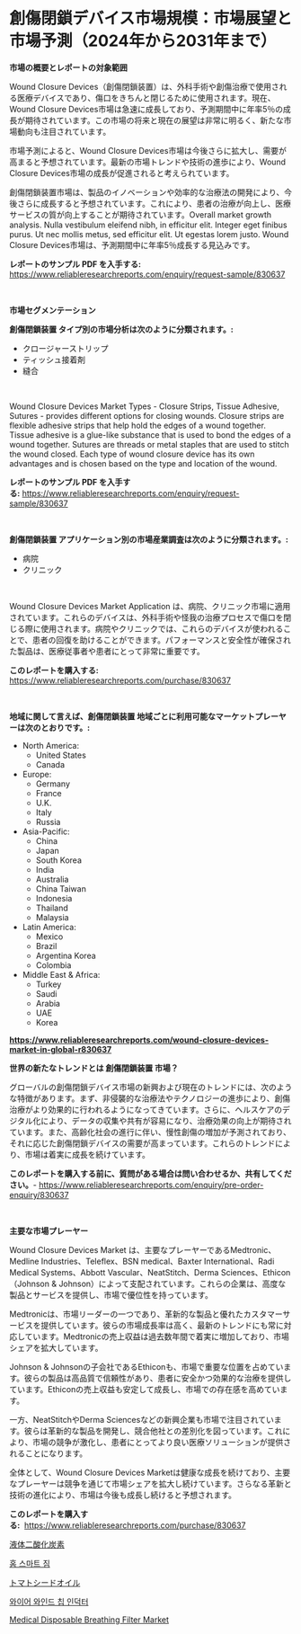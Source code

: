 <p><h1>創傷閉鎖デバイス市場規模：市場展望と市場予測（2024年から2031年まで）</h1></p><p><strong>市場の概要とレポートの対象範囲</strong></p>
<p><p>Wound Closure Devices（創傷閉鎖装置）は、外科手術や創傷治療で使用される医療デバイスであり、傷口をきちんと閉じるために使用されます。現在、Wound Closure Devices市場は急速に成長しており、予測期間中に年率5％の成長が期待されています。この市場の将来と現在の展望は非常に明るく、新たな市場動向も注目されています。</p><p>市場予測によると、Wound Closure Devices市場は今後さらに拡大し、需要が高まると予想されています。最新の市場トレンドや技術の進歩により、Wound Closure Devices市場の成長が促進されると考えられています。</p><p>創傷閉鎖装置市場は、製品のイノベーションや効率的な治療法の開発により、今後さらに成長すると予想されています。これにより、患者の治療が向上し、医療サービスの質が向上することが期待されています。Overall market growth analysis.	Nulla vestibulum eleifend nibh, in efficitur elit.	Integer eget finibus purus. Ut nec mollis metus, sed efficitur elit. Ut egestas lorem justo. Wound Closure Devices市場は、予測期間中に年率5％成長する見込みです。</p></p>
<p><strong>レポートのサンプル PDF を入手する:</strong> <a href="https://www.reliableresearchreports.com/enquiry/request-sample/830637">https://www.reliableresearchreports.com/enquiry/request-sample/830637</a></p>
<p>&nbsp;</p>
<p><strong>市場セグメンテーション</strong></p>
<p><strong>創傷閉鎖装置 タイプ別の市場分析は次のように分類されます。:</strong></p>
<p><ul><li>クロージャーストリップ</li><li>ティッシュ接着剤</li><li>縫合</li></ul></p>
<p>&nbsp;</p>
<p><p>Wound Closure Devices Market Types - Closure Strips, Tissue Adhesive, Sutures - provides different options for closing wounds. Closure strips are flexible adhesive strips that help hold the edges of a wound together. Tissue adhesive is a glue-like substance that is used to bond the edges of a wound together. Sutures are threads or metal staples that are used to stitch the wound closed. Each type of wound closure device has its own advantages and is chosen based on the type and location of the wound.</p></p>
<p><strong>レポートのサンプル PDF を入手する:</strong>&nbsp;<a href="https://www.reliableresearchreports.com/enquiry/request-sample/830637">https://www.reliableresearchreports.com/enquiry/request-sample/830637</a></p>
<p>&nbsp;</p>
<p><strong> 創傷閉鎖装置 アプリケーション別の市場産業調査は次のように分類されます。:</strong></p>
<p><ul><li>病院</li><li>クリニック</li></ul></p>
<p>&nbsp;</p>
<p><p>Wound Closure Devices Market Application は、病院、クリニック市場に適用されています。これらのデバイスは、外科手術や怪我の治療プロセスで傷口を閉じる際に使用されます。病院やクリニックでは、これらのデバイスが使われることで、患者の回復を助けることができます。パフォーマンスと安全性が確保された製品は、医療従事者や患者にとって非常に重要です。</p></p>
<p><strong>このレポートを購入する:</strong>&nbsp; <a href="https://www.reliableresearchreports.com/purchase/830637">https://www.reliableresearchreports.com/purchase/830637</a></p>
<p>&nbsp;</p>
<p><strong>地域に関して言えば、創傷閉鎖装置 地域ごとに利用可能なマーケットプレーヤーは次のとおりです。:</strong></p>
<p><ul>
    <li>
        North America:
        <ul>
            <li>United States</li>
            <li>Canada</li>
        </ul>
    </li>
    <li>
        Europe:
        <ul>
            <li>Germany</li>
            <li>France</li>
            <li>U.K.</li>
            <li>Italy</li>
            <li>Russia</li>
        </ul>
    </li>
    <li>
        Asia-Pacific:
        <ul>
            <li>China</li>
            <li>Japan</li>
            <li>South Korea</li>
            <li>India</li>
            <li>Australia</li>
            <li>China Taiwan</li>
            <li>Indonesia</li>
            <li>Thailand</li>
            <li>Malaysia</li>
        </ul>
    </li>
    <li>
        Latin America:
        <ul>
            <li>Mexico</li>
            <li>Brazil</li>
            <li>Argentina Korea</li>
            <li>Colombia</li>
        </ul>
    </li>
    <li>
        Middle East & Africa:
        <ul>
            <li>Turkey</li>
            <li>Saudi</li>
            <li>Arabia</li>
            <li>UAE</li>
            <li>Korea</li>
        </ul>
    </li>
    </ul></p>
<p><strong><a href="https://www.reliableresearchreports.com/wound-closure-devices-market-in-global-r830637">https://www.reliableresearchreports.com/wound-closure-devices-market-in-global-r830637</a></strong>&nbsp;</p>
<p><strong>世界の新たなトレンドとは 創傷閉鎖装置 市場？</strong></p>
<p><p>グローバルの創傷閉鎖デバイス市場の新興および現在のトレンドには、次のような特徴があります。まず、非侵襲的な治療法やテクノロジーの進歩により、創傷治療がより効果的に行われるようになってきています。さらに、ヘルスケアのデジタル化により、データの収集や共有が容易になり、治療効果の向上が期待されています。また、高齢化社会の進行に伴い、慢性創傷の増加が予測されており、それに応じた創傷閉鎖デバイスの需要が高まっています。これらのトレンドにより、市場は着実に成長を続けています。</p></p>
<p><strong>このレポートを購入する前に、質問がある場合は問い合わせるか、共有してください。</strong>- <a href="https://www.reliableresearchreports.com/enquiry/pre-order-enquiry/830637">https://www.reliableresearchreports.com/enquiry/pre-order-enquiry/830637</a></p>
<p>&nbsp;</p>
<p><strong>主要な市場プレーヤー</strong></p>
<p><p>Wound Closure Devices Market は、主要なプレーヤーであるMedtronic、Medline Industries、Teleflex、BSN medical、Baxter International、Radi Medical Systems、Abbott Vascular、NeatStitch、Derma Sciences、Ethicon（Johnson & Johnson）によって支配されています。これらの企業は、高度な製品とサービスを提供し、市場で優位性を持っています。</p><p>Medtronicは、市場リーダーの一つであり、革新的な製品と優れたカスタマーサービスを提供しています。彼らの市場成長率は高く、最新のトレンドにも常に対応しています。Medtronicの売上収益は過去数年間で着実に増加しており、市場シェアを拡大しています。</p><p>Johnson & Johnsonの子会社であるEthiconも、市場で重要な位置を占めています。彼らの製品は高品質で信頼性があり、患者に安全かつ効果的な治療を提供しています。Ethiconの売上収益も安定して成長し、市場での存在感を高めています。</p><p>一方、NeatStitchやDerma Sciencesなどの新興企業も市場で注目されています。彼らは革新的な製品を開発し、競合他社との差別化を図っています。これにより、市場の競争が激化し、患者にとってより良い医療ソリューションが提供されることになります。</p><p>全体として、Wound Closure Devices Marketは健康な成長を続けており、主要なプレーヤーは競争を通じて市場シェアを拡大し続けています。さらなる革新と技術の進化により、市場は今後も成長し続けると予想されます。</p></p>
<p><strong>このレポートを購入する:</strong>&nbsp;&nbsp;<a href="https://www.reliableresearchreports.com/purchase/830637">https://www.reliableresearchreports.com/purchase/830637</a></p>
<p><p><a href="https://medium.com/@nicholas.ellison0076890/%E6%B6%B2%E4%BD%93%E4%BA%8C%E9%85%B8%E5%8C%96%E7%82%AD%E7%B4%A0%E5%B8%82%E5%A0%B4%E8%A6%8F%E6%A8%A1%E3%81%A8%E5%B8%82%E5%A0%B4%E5%8B%95%E5%90%91-%E5%AE%8C%E5%85%A8%E3%81%AA%E6%A5%AD%E7%95%8C%E6%A6%82%E8%A6%81-2024%E5%B9%B4%E3%81%8B%E3%82%892031%E5%B9%B4%E3%81%BE%E3%81%A7-5d80785adbc2">液体二酸化炭素</a></p><p><a href="https://medium.com/@bobbyreitenberg879562023/%EC%A7%91-%EC%8A%A4%EB%A7%88%ED%8A%B8-%EC%A7%90-%EC%8B%9C%EC%9E%A5-%EC%8B%9C%EC%9E%A5-%EC%A0%90%EC%9C%A0%EC%9C%A8-%EC%8B%9C%EC%9E%A5-%EB%8F%99%ED%96%A5-%EA%B7%B8%EB%A6%AC%EA%B3%A0-%EB%AF%B8%EB%9E%98-%EC%84%B1%EC%9E%A5-%ED%83%90%EA%B5%AC-1a5c57e6e433">홈 스마트 짐</a></p><p><a href="https://medium.com/@pollynsatcherayted345/%E3%83%88%E3%83%9E%E3%83%88%E7%A8%AE%E5%AD%90%E6%B2%B9%E5%B8%82%E5%A0%B4%E5%B1%95%E6%9C%9B-%E6%A5%AD%E7%95%8C%E3%81%AE%E6%A6%82%E8%A6%81%E3%81%A8%E4%BA%88%E6%B8%AC-2024%E5%B9%B4%E3%81%8B%E3%82%892031%E5%B9%B4-cbb645db5e97">トマトシードオイル</a></p><p><a href="https://medium.com/@sillysally687568/%EC%99%80%EC%9D%B4%EC%96%B4-%EC%99%80%EC%9A%B4%EB%93%9C-%EC%B9%A9-%EC%9D%B8%EB%8D%95%ED%84%B0-%EC%8B%9C%EC%9E%A5-%EB%B6%84%EC%84%9D-%EA%B8%80%EB%A1%9C%EB%B2%8C-%EC%82%B0%EC%97%85-%EC%A0%84%EB%A7%9D-%EB%B0%8F-%EC%98%88%EC%B8%A1-2024%EB%85%84%EB%B6%80%ED%84%B0-2031%EB%85%84-df121004c27b">와이어 와인드 칩 인덕터</a></p><p><a href="https://github.com/PeterParrish5/Market-Research-Report-List-4/blob/main/medical-disposable-breathing-filter-market.md">Medical Disposable Breathing Filter Market</a></p></p>